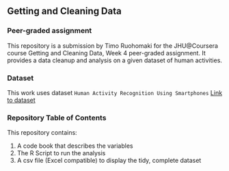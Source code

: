 ## Getting and Cleaning Data
### Peer-graded assignment

This repository is a submission by Timo Ruohomaki for the JHU@Coursera course Getting and Cleaning Data, Week 4 peer-graded assignment.
It provides a data cleanup and analysis on a given dataset of human activities.

### Dataset

This work uses dataset ``Human Activity Recognition Using Smartphones``
[Link to dataset](http://archive.ics.uci.edu/dataset/240/human+activity+recognition+using+smartphones)

### Repository Table of Contents

This repository contains:

1) A code book that describes the variables
2) The R Script to run the analysis
3) A csv file (Excel compatible) to display the tidy, complete dataset

